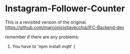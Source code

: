 # Instagram-Follower-Counter
This is a revisited version of the original.
https://github.com/marconicivitavecchia/IFC-Backend-dev

remember if there are any problems:
1. You have to 'npm install mqtt' (
